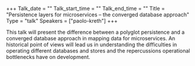 +++
Talk_date = ""
Talk_start_time = ""
Talk_end_time = ""
Title = "Persistence layers for microservices – the converged database approach"
Type = "talk"
Speakers = ["paolo-kreth"]
+++

This talk will present the difference between a polyglot persistence and a converged database approach in mapping data for microservices. An historical point of views will lead us in understanding the difficulties in operating different databases and stores and the repercussions operational bottlenecks have on development.
